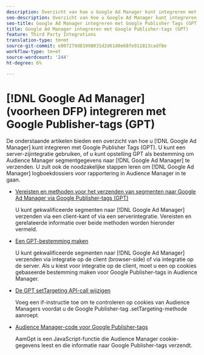 ```yaml
---
description: Overzicht van hoe u Google Ad Manager kunt integreren met Google Publisher Tags (GPT).
seo-description: Overzicht van hoe u Google Ad Manager kunt integreren met Google Publisher Tags (GPT) in Adobe Audience Manager (AAM).
seo-title: Google Ad Manager integreren met Google Publisher Tags (GPT) in Adobe Audience Manager (AAM)
title: Google Ad Manager integreren met Google Publisher-tags (GPT)
feature: Third Party Integrations
translation-type: tm+mt
source-git-commit: e007279d81998031d2d61d0e68fe911813cadf8e
workflow-type: tm+mt
source-wordcount: '244'
ht-degree: 6%

---
```



# [!DNL Google Ad Manager] (voorheen DFP) integreren met Google Publisher-tags (GPT)

De onderstaande artikelen bieden een overzicht van hoe u [!DNL Google Ad Manager] kunt integreren met Google Publisher Tags (GPT). U kunt een server-zijintegratie gebruiken, of u kunt opstelling GPT als bestemming om Audience Manager segmentgegevens naar [!DNL Google Ad Manager] te verzenden. U zult ook de noodzakelijke stappen leren om [!DNL Google Ad Manager] logboekdossiers voor rapportering in Audience Manager in te gaan.

* [Vereisten en methoden voor het verzenden van segmenten naar Google Ad Manager via Google Publisher-tags (GPT)](/help/using/integration/gpt-aam-destination/gpt-aam-requirements.md)

   U kunt gekwalificeerde segmenten naar [!DNL Google Ad Manager] verzenden via een client-kant of via een serverintegratie. Vereisten en gerelateerde informatie over beide methoden worden hieronder vermeld.

* [Een GPT-bestemming maken](/help/using/integration/gpt-aam-destination/gpt-aam-create-destination.md)

   U kunt gekwalificeerde segmenten naar [!DNL Google Ad Manager] verzenden via integratie op de client (browser-side) of via integratie op de server. Als u kiest voor integratie op de client, moet u een op cookies gebaseerde bestemming maken voor Google Publisher-tags in Audience Manager.

* [De GPT setTargeting API-call wijzigen](/help/using/integration/gpt-aam-destination/gpt-aam-modify-api.md)

   Voeg een if-instructie toe om te controleren op cookies van Audience Managers voordat u de Google Publisher-tag .setTargeting-methode aanroept.

* [Audience Manager-code voor Google Publisher-tags](/help/using/integration/gpt-aam-destination/gpt-aam-aamgpt-code.md)

   AamGpt is een JavaScript-functie die Audience Manager cookie-gegevens leest en die informatie naar Google Publisher-tags verzendt.
